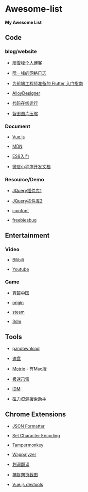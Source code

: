 # Awesome-list

**My Awesome List**

## Code

### blog/website

* [廖雪峰个人博客](https://www.liaoxuefeng.com/)

* [阮一峰的网络日志](http://www.ruanyifeng.com/blog/)

* [为前端工程师准备的 Flutter 入门指南](https://hijiangtao.github.io/2019/01/20/Flutter-for-Web-Devs/)

* [AlloyDesigner](http://alloyteam.github.io/AlloyDesigner/)

* [代码在线运行](https://tool.lu/coderunner/)

* [智图图片压缩](https://zhitu.isux.us/)

### Document

* [Vue.js](https://cn.vuejs.org/)

* [MDN](https://developer.mozilla.org/zh-CN/)

* [ES6入门](http://es6.ruanyifeng.com/)

* [微信小程序开发文档](https://developers.weixin.qq.com/miniprogram/dev/api/)

### Resource/Demo

* [JQuery插件库1](http://www.jq22.com/)

* [JQuery插件库2](http://www.htmleaf.com/)

* [iconfont](https://www.iconfont.cn/)

* [freebiesbug](https://freebiesbug.com/)

## Entertainment

### Video

* [Bilibili](https://www.bilibili.com)

* [Youtube](https://www.youtube.com)

### Game

* [育碧中国](https://www.ubisoft.com.cn/)

* [origin](https://www.origin.com/)

* [steam](https://store.steampowered.com/)

* [3dm](https://www.3dmgame.com/)

## Tools

* [pandownload](http://pandownload.com/)

* [速盘](http://www.speedpan.com/)

* [Motrix](https://motrix.app/) - 有Mac版

* [极速迅雷]()

* [IDM](http://www.internetdownloadmanager.com/)

* [磁力资源搜索助手]()

## Chrome Extensions

* [JSON Formatter](https://chrome.google.com/webstore/detail/json-formatter/bcjindcccaagfpapjjmafapmmgkkhgoa?utm_source=chrome-ntp-icon)

* [Set Character Encoding](https://chrome.google.com/webstore/detail/set-character-encoding/bpojelgakakmcfmjfilgdlmhefphglae?utm_source=chrome-ntp-icon)

* [Tampermonkey](https://chrome.google.com/webstore/detail/tampermonkey/dhdgffkkebhmkfjojejmpbldmpobfkfo?utm_source=chrome-ntp-icon)

* [Wappalyzer](https://chrome.google.com/webstore/detail/wappalyzer/gppongmhjkpfnbhagpmjfkannfbllamg?utm_source=chrome-ntp-icon)

* [划词翻译](https://chrome.google.com/webstore/detail/%E5%88%92%E8%AF%8D%E7%BF%BB%E8%AF%91/ikhdkkncnoglghljlkmcimlnlhkeamad?utm_source=chrome-ntp-icon)

* [捕捉网页截图](https://chrome.google.com/webstore/detail/take-webpage-screenshots/mcbpblocgmgfnpjjppndjkmgjaogfceg?utm_source=chrome-ntp-icon)

* [Vue.js devtools](https://chrome.google.com/webstore/detail/vuejs-devtools/nhdogjmejiglipccpnnnanhbledajbpd?utm_source=chrome-ntp-icon)
